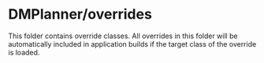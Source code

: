 # DMPlanner/overrides

This folder contains override classes. All overrides in this folder will be 
automatically included in application builds if the target class of the override
is loaded.

